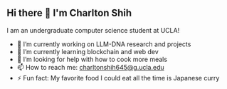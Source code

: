 ## Hi there 👋 I'm Charlton Shih

I am an undergraduate computer science student at UCLA! 

- 🔭 I’m currently working on LLM-DNA research and projects
- 🌱 I’m currently learning blockchain and web dev
- 🤔 I’m looking for help with how to cook more meals
- 📫 How to reach me: charltonshih645@g.ucla.edu
- ⚡ Fun fact: My favorite food I could eat all the time is Japanese curry

